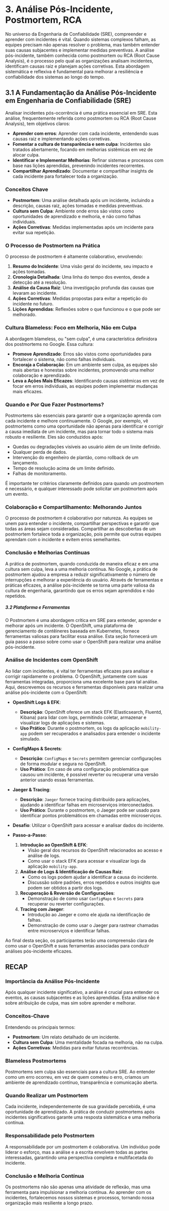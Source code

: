 # 3. Análise Pós-Incidente, Postmortem, RCA

No universo da Engenharia de Confiabilidade (SRE), compreender e aprender com incidentes é vital. Quando sistemas complexos falham, as equipes precisam não apenas resolver o problema, mas também entender suas causas subjacentes e implementar medidas preventivas. A análise pós-incidente, também conhecida como postmortem ou RCA (Root Cause Analysis), é o processo pelo qual as organizações analisam incidentes, identificam causas raiz e planejam ações corretivas. Esta abordagem sistemática e reflexiva é fundamental para melhorar a resiliência e confiabilidade dos sistemas ao longo do tempo.

## 3.1 A Fundamentação da Análise Pós-Incidente em Engenharia de Confiabilidade (SRE)
Analisar incidentes pós-ocorrência é uma prática essencial em SRE. Esta análise, frequentemente referida como postmortem ou RCA (Root Cause Analysis), tem objetivos claros:

- **Aprender com erros**: Aprender com cada incidente, entendendo suas causas raiz e implementando ações corretivas.
- **Fomentar a cultura de transparência e sem culpa**: Incidentes são tratados abertamente, focando em melhorias sistêmicas em vez de alocar culpa.
- **Identificar e Implementar Melhorias**: Refinar sistemas e processos com base nas lições aprendidas, prevenindo incidentes recorrentes.
- **Compartilhar Aprendizado**: Documentar e compartilhar insights de cada incidente para fortalecer toda a organização.

### Conceitos Chave
- **Postmortem**: Uma análise detalhada após um incidente, incluindo a descrição, causas raiz, ações tomadas e medidas preventivas.
- **Cultura sem Culpa**: Ambiente onde erros são vistos como oportunidades de aprendizado e melhoria, e não como falhas individuais.
- **Ações Corretivas**: Medidas implementadas após um incidente para evitar sua repetição.

### O Processo de Postmortem na Prática
O processo de postmortem é altamente colaborativo, envolvendo:

1. **Resumo do Incidente**: Uma visão geral do incidente, seu impacto e ações tomadas.
2. **Cronologia Detalhada**: Uma linha do tempo dos eventos, desde a detecção até a resolução.
3. **Análise da Causa Raiz**: Uma investigação profunda das causas que levaram ao incidente.
4. **Ações Corretivas**: Medidas propostas para evitar a repetição do incidente no futuro.
5. **Lições Aprendidas**: Reflexões sobre o que funcionou e o que pode ser melhorado.

### Cultura Blameless: Foco em Melhoria, Não em Culpa
A abordagem blameless, ou "sem culpa", é uma característica definidora dos postmortems no Google. Essa cultura:

- **Promove Aprendizado**: Erros são vistos como oportunidades para fortalecer o sistema, não como falhas individuais.
- **Encoraja a Colaboração**: Em um ambiente sem culpa, as equipes são mais abertas e honestas sobre incidentes, promovendo uma melhor colaboração e aprendizado.
- **Leva a Ações Mais Eficazes**: Identificando causas sistêmicas em vez de focar em erros individuais, as equipes podem implementar mudanças mais eficazes.

### Quando e Por Que Fazer Postmortems?
Postmortems são essenciais para garantir que a organização aprenda com cada incidente e melhore continuamente. O Google, por exemplo, vê postmortems como uma oportunidade não apenas para identificar e corrigir a causa imediata de um incidente, mas para tornar todo o sistema mais robusto e resiliente. Eles são conduzidos após:

- Quedas ou degradações visíveis ao usuário além de um limite definido.
- Qualquer perda de dados.
- Intervenção do engenheiro de plantão, como rollback de um lançamento.
- Tempo de resolução acima de um limite definido.
- Falhas de monitoramento.

É importante ter critérios claramente definidos para quando um postmortem é necessário, e qualquer interessado pode solicitar um postmortem após um evento.

### Colaboração e Compartilhamento: Melhorando Juntos
O processo de postmortem é colaborativo por natureza. As equipes se unem para entender o incidente, compartilhar perspectivas e garantir que todas as áreas sejam consideradas. Compartilhar as descobertas de um postmortem fortalece toda a organização, pois permite que outras equipes aprendam com o incidente e evitem erros semelhantes.

### Conclusão e Melhorias Contínuas
A prática de postmortem, quando conduzida de maneira eficaz e em uma cultura sem culpa, leva a uma melhoria contínua. No Google, a prática de postmortem ajudou a empresa a reduzir significativamente o número de interrupções e melhorar a experiência do usuário. Através de ferramentas e práticas eficazes, a análise pós-incidente se torna uma parte valiosa da cultura de engenharia, garantindo que os erros sejam aprendidos e não repetidos.

##### 3.2 Plataforma e Ferramentas
O Postmortem é uma abordagem crítica em SRE para entender, aprender e melhorar após um incidente. O OpenShift, uma plataforma de gerenciamento de contêineres baseada em Kubernetes, fornece ferramentas valiosas para facilitar essa análise. Esta seção fornecerá um guia passo a passo sobre como usar o OpenShift para realizar uma análise pós-incidente.

### Análise de Incidentes com OpenShift

Ao lidar com incidentes, é vital ter ferramentas eficazes para analisar e corrigir rapidamente o problema. O OpenShift, juntamente com suas ferramentas integradas, proporciona uma excelente base para tal análise. Aqui, descrevemos os recursos e ferramentas disponíveis para realizar uma análise pós-incidente com o OpenShift:

- **OpenShift Logs & EFK**:
  - **Descrição**: OpenShift oferece um stack EFK (Elasticsearch, Fluentd, Kibana) para lidar com logs, permitindo coletar, armazenar e visualizar logs de aplicações e sistemas.
  - **Uso Prático**: Durante o postmortem, os logs da aplicação `mobility-app` podem ser recuperados e analisados para entender o incidente simulado.

- **ConfigMaps & Secrets**:
  - **Descrição**: `ConfigMaps` e `Secrets` permitem gerenciar configurações de forma modular e segura no OpenShift.
  - **Uso Prático**: Em caso de uma configuração problemática que causou um incidente, é possível reverter ou recuperar uma versão anterior usando essas ferramentas.

- **Jaeger & Tracing**:
  - **Descrição**: `Jaeger` fornece tracing distribuído para aplicações, ajudando a identificar falhas em microserviços interconectados.
  - **Uso Prático**: Durante o postmortem, o Jaeger pode ser usado para identificar pontos problemáticos em chamadas entre microserviços.

- **Desafio**: Utilizar o OpenShift para acessar e analisar dados do incidente.
- **Passo-a-Passo**:
  1. **Introdução ao OpenShift & EFK**:
     - Visão geral dos recursos do OpenShift relacionados ao acesso e análise de logs.
     - Como usar o stack EFK para acessar e visualizar logs da aplicação `mobility-app`.
  2. **Análise de Logs & Identificação de Causas Raiz**:
     - Como os logs podem ajudar a identificar a causa do incidente.
     - Discussão sobre padrões, erros repetidos e outros insights que podem ser obtidos a partir dos logs.
  3. **Recuperação & Reversão de Configurações**:
     - Demonstração de como usar `ConfigMaps` e `Secrets` para recuperar ou reverter configurações.
  4. **Tracing com Jaeger**:
     - Introdução ao Jaeger e como ele ajuda na identificação de falhas.
     - Demonstração de como usar o Jaeger para rastrear chamadas entre microserviços e identificar falhas.

Ao final desta seção, os participantes terão uma compreensão clara de como usar o OpenShift e suas ferramentas associadas para conduzir análises pós-incidente eficazes.

## RECAP
### Importância da Análise Pós-Incidente
Após qualquer incidente significativo, a análise é crucial para entender os eventos, as causas subjacentes e as lições aprendidas. Esta análise não é sobre atribuição de culpa, mas sim sobre aprender e melhorar.

### Conceitos-Chave
Entendendo os principais termos:
- **Postmortem**: Um relato detalhado de um incidente.
- **Cultura sem Culpa**: Uma mentalidade focada na melhoria, não na culpa.
- **Ações Corretivas**: Medidas para evitar futuras recorrências.

### Blameless Postmortems
Postmortems sem culpa são essenciais para a cultura SRE. Ao entender como um erro ocorreu, em vez de quem cometeu o erro, criamos um ambiente de aprendizado contínuo, transparência e comunicação aberta.

### Quando Realizar um Postmortem
Cada incidente, independentemente de sua gravidade percebida, é uma oportunidade de aprendizado. A prática de conduzir postmortems após incidentes significativos garante uma resposta sistemática e uma melhoria contínua.

### Responsabilidade pelo Postmortem
A responsabilidade por um postmortem é colaborativa. Um indivíduo pode liderar o esforço, mas a análise e a escrita envolvem todas as partes interessadas, garantindo uma perspectiva completa e multifacetada do incidente.

### Conclusão e Melhoria Contínua
Os postmortems não são apenas uma atividade de reflexão, mas uma ferramenta para impulsionar a melhoria contínua. Ao aprender com os incidentes, fortalecemos nossos sistemas e processos, tornando nossa organização mais resiliente a longo prazo.

